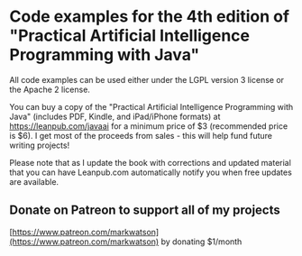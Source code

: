 # Code examples for the 4th edition of "Practical Artificial Intelligence Programming with Java"

All code examples can be used either under the LGPL version 3 license or the Apache 2 license.

You can buy a copy of the "Practical Artificial Intelligence Programming with Java" (includes PDF, Kindle, and iPad/iPhone formats)
at  https://leanpub.com/javaai   for a minimum price of $3 (recommended price is $6). I get most of the proceeds from sales - this will
help fund future writing projects!

Please note that as I update the book with corrections and updated material that you can have Leanpub.com
automatically notify you when free updates are available.

## Donate on Patreon to support all of my projects

[https://www.patreon.com/markwatson](https://www.patreon.com/markwatson) by donating $1/month
